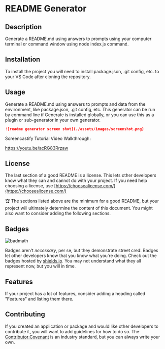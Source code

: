# README Generator

## Description 

Generate a README.md using answers to prompts using your computer terminal or command window using node index.js command.

## Installation

To install the project you will need to install package.json, .git config, etc. to your VS Code after cloning the repository.

## Usage 

Generate a README.md using answers to prompts and data from the environment, like package.json, .git config, etc. This generator can be run by command line if Generate is installed globally, or you can use this as a plugin or sub-generator in your own generator.


```md
![readme generator screen shot](./assets/images/screenshot.png)
```
Screencastify Tutorial Video Walkthrough:
 
https://youtu.be/acRG83Rrzaw

## License

The last section of a good README is a license. This lets other developers know what they can and cannot do with your project. If you need help choosing a license, use [https://choosealicense.com/](https://choosealicense.com/)


🏆 The sections listed above are the minimum for a good README, but your project will ultimately determine the content of this document. You might also want to consider adding the following sections.

## Badges

![badmath](https://img.shields.io/github/languages/top/nielsenjared/badmath)

Badges aren't _necessary_, per se, but they demonstrate street cred. Badges let other developers know that you know what you're doing. Check out the badges hosted by [shields.io](https://shields.io/). You may not understand what they all represent now, but you will in time.


## Features

If your project has a lot of features, consider adding a heading called "Features" and listing them there.


## Contributing

If you created an application or package and would like other developers to contribute it, you will want to add guidelines for how to do so. The [Contributor Covenant](https://www.contributor-covenant.org/) is an industry standard, but you can always write your own.